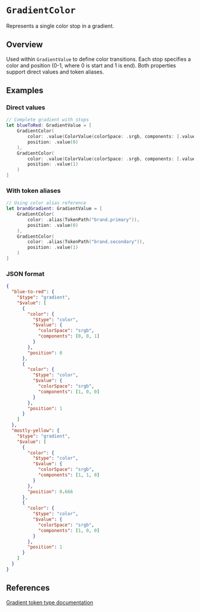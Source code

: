 # ``GradientColor``

Represents a single color stop in a gradient.

## Overview

Used within ``GradientValue`` to define color transitions. Each stop specifies
a color and position (0-1, where 0 is start and 1 is end). Both properties
support direct values and token aliases.

## Examples

### Direct values

```swift
// Complete gradient with stops
let blueToRed: GradientValue = [
    GradientColor(
        color: .value(ColorValue(colorSpace: .srgb, components: [.value(0), .value(0), .value(1)])),
        position: .value(0)
    ),
    GradientColor(
        color: .value(ColorValue(colorSpace: .srgb, components: [.value(1), .value(0), .value(0)])),
        position: .value(1)
    )
]
```

### With token aliases

```swift
// Using color alias reference
let brandGradient: GradientValue = [
    GradientColor(
        color: .alias(TokenPath("brand.primary")),
        position: .value(0)
    ),
    GradientColor(
        color: .alias(TokenPath("brand.secondary")),
        position: .value(1)
    )
]
```

### JSON format

```json
{
  "blue-to-red": {
    "$type": "gradient",
    "$value": [
      {
        "color": {
          "$type": "color",
          "$value": {
            "colorSpace": "srgb",
            "components": [0, 0, 1]
          }
        },
        "position": 0
      },
      {
        "color": {
          "$type": "color",
          "$value": {
            "colorSpace": "srgb",
            "components": [1, 0, 0]
          }
        },
        "position": 1
      }
    ]
  },
  "mostly-yellow": {
    "$type": "gradient",
    "$value": [
      {
        "color": {
          "$type": "color",
          "$value": {
            "colorSpace": "srgb",
            "components": [1, 1, 0]
          }
        },
        "position": 0.666
      },
      {
        "color": {
          "$type": "color",
          "$value": {
            "colorSpace": "srgb",
            "components": [1, 0, 0]
          }
        },
        "position": 1
      }
    ]
  }
}
```

## References

[Gradient token type documentation](https://www.designtokens.org/tr/third-editors-draft/format/#gradient)
